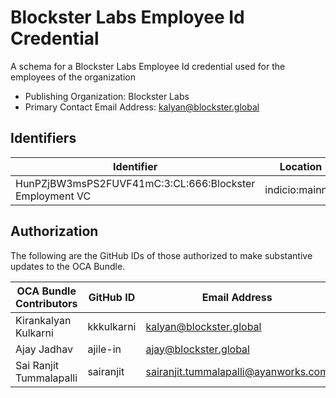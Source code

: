 # Blockster Labs Employee Id Credential

A schema for a Blockster Labs Employee Id credential used for the employees of the organization

- Publishing Organization: Blockster Labs
- Primary Contact Email Address: kalyan@blockster.global

## Identifiers

| Identifier                                              | Location        | URL                                                       |
| ------------------------------------------------------- | --------------- | --------------------------------------------------------- |
| HunPZjBW3msPS2FUVF41mC:3:CL:666:Blockster Employment VC | indicio:mainnet | https://indyscan.indiciotech.io/tx/IND_MAINNET/domain/667 |

## Authorization

The following are the GitHub IDs of those authorized to make substantive updates to the OCA Bundle.

| OCA Bundle Contributors | GitHub ID  | Email Address                        |
| ----------------------- | ---------- | ------------------------------------ |
| Kirankalyan Kulkarni    | kkkulkarni | kalyan@blockster.global              |
| Ajay Jadhav             | ajile-in   | ajay@blockster.global                |
| Sai Ranjit Tummalapalli | sairanjit  | sairanjit.tummalapalli@ayanworks.com |
